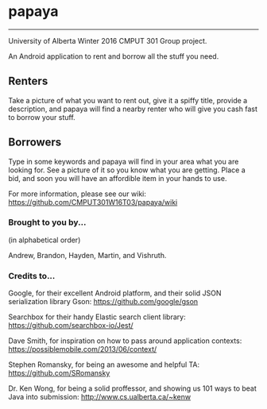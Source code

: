 # papaya
---------

University of Alberta Winter 2016 CMPUT 301 Group project.

An Android application to rent and borrow all the stuff you need. 

Renters
-------
Take a picture of what you want to rent out, give it a spiffy title, provide a description, and papaya will find a nearby renter who will give you cash fast to borrow your stuff.

Borrowers
---------
Type in some keywords and papaya will find in your area what you are looking for. See a picture of it so you know what you are getting. Place a bid, and soon you will have an affordible item in your hands to use.

For more information, please see our wiki: https://github.com/CMPUT301W16T03/papaya/wiki

### Brought to you by...
(in alphabetical order)

Andrew, Brandon, Hayden, Martin, and Vishruth.

### Credits to...
Google, for their excellent Android platform, and their solid JSON serialization library Gson: https://github.com/google/gson

Searchbox for their handy Elastic search client library: https://github.com/searchbox-io/Jest/

Dave Smith, for inspiration on how to pass around application contexts: https://possiblemobile.com/2013/06/context/

Stephen Romansky, for being an awesome and helpful TA: https://github.com/SRomansky

Dr. Ken Wong, for being a solid proffessor, and showing us 101 ways to beat Java into submission: http://www.cs.ualberta.ca/~kenw


